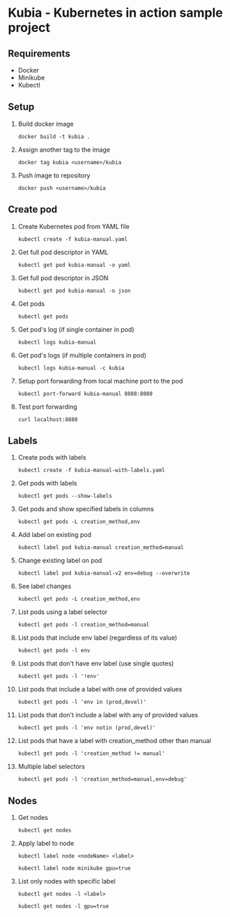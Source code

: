 # Kubia - Kubernetes in action sample project

## Requirements
* Docker
* Minikube
* Kubectl

## Setup
1. Build docker image

    ```docker build -t kubia .```

2. Assign another tag to the image

    ```docker tag kubia <username>/kubia```

3. Push image to repository

    ```docker push <username>/kubia```

## Create pod
1. Create Kubernetes pod from YAML file
    
    ```kubectl create -f kubia-manual.yaml``` 

2. Get full pod descriptor in YAML
    
    ```kubectl get pod kubia-manual -o yaml``` 

3. Get full pod descriptor in JSON
    
    ```kubectl get pod kubia-manual -o json``` 

4. Get pods
    
    ```kubectl get pods``` 

5. Get pod's log (if single container in pod)
    
    ```kubectl logs kubia-manual```

6. Get pod's logs (if multiple containers in pod)
    
    ```kubectl logs kubia-manual -c kubia```

7. Setup port forwarding from local machine port to the pod
    
    ```kubectl port-forward kubia-manual 8888:8080```

8. Test port forwarding
    
    ```curl localhost:8888```

## Labels
1. Create pods with labels
    
    ```kubectl create -f kubia-manual-with-labels.yaml```

2. Get pods with labels
    
    ```kubectl get pods --show-labels```

3. Get pods and show specified labels in columns
    
    ```kubectl get pods -L creation_method,env```

4. Add label on existing pod
    
    ```kubectl label pod kubia-manual creation_method=manual```

5. Change existing label on pod
    
    ```kubectl label pod kubia-manual-v2 env=debug --overwrite```

6. See label changes
    
    ```kubectl get pods -L creation_method,env```

7. List pods using a label selector 
    
    ```kubectl get pods -l creation_method=manual```

8. List pods that include env label (regardless of its value)
    
    ```kubectl get pods -l env```

9. List pods that don't have env label (use single quotes)
    
    ```kubectl get pods -l '!env'```

10. List pods that include a label with one of provided values
    
    ```kubectl get pods -l 'env in (prod,devel)'```

11. List pods that don't include a label with any of provided values
    
    ```kubectl get pods -l 'env notin (prod,devel)'```

12. List pods that have a label with creation_method other than manual
    
    ```kubectl get pods -l 'creation_method != manual'```

13. Multiple label selectors
    
    ```kubectl get pods -l 'creation_method=manual,env=debug'```

## Nodes
1. Get nodes

    ```kubectl get nodes```

2. Apply label to node

    ```kubectl label node <nodeName> <label>```

    ```kubectl label node minikube gpu=true```
    
3. List only nodes with specific label
    
    ```kubectl get nodes -l <label>```
    
    ```kubectl get nodes -l gpu=true```
    
